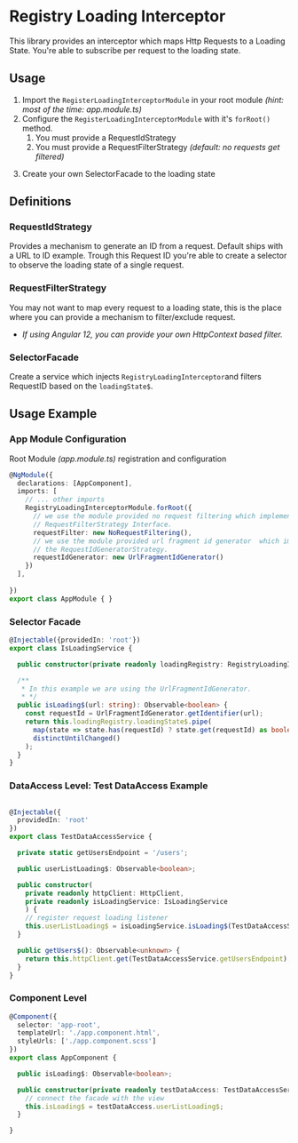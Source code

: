# Registry Loading Interceptor

This library provides an interceptor which maps Http Requests to a Loading State.
You're able to subscribe per request to the loading state.


## Usage
1) Import the `RegisterLoadingInterceptorModule` in your root module _(hint: most of the time: app.module.ts)_
2) Configure the `RegisterLoadingInterceptorModule` with it's `forRoot()` method.
   1) You must provide a RequestIdStrategy
   2) You must provide a RequestFilterStrategy _(default: no requests get filtered)_
3. Create your own SelectorFacade to the loading state

## Definitions

### RequestIdStrategy
Provides a mechanism to generate an ID from a request. Default ships with a URL to ID example.
Trough this Request ID you're able to create a selector to observe the loading state of a single request.


### RequestFilterStrategy
You may not want to map every request to a loading state, this is the place where you can provide a mechanism to filter/exclude request.
* _If using Angular 12, you can provide your own HttpContext based filter._

### SelectorFacade
Create a service which injects `RegistryLoadingInterceptor`and filters RequestID based on the `loadingState$`.


## Usage Example
### App Module Configuration
Root Module _(app.module.ts)_ registration and configuration
```typescript
@NgModule({
  declarations: [AppComponent],
  imports: [
    // ... other imports
    RegistryLoadingInterceptorModule.forRoot({
      // we use the module provided no request filtering which implements the
      // RequestFilterStrategy Interface.
      requestFilter: new NoRequestFiltering(),
      // we use the module provided url fragment id generator  which implements 
      // the RequestIdGeneratorStrategy. 
      requestIdGenerator: new UrlFragmentIdGenerator()
    })
  ],
  
})
export class AppModule { }
```
### Selector Facade
```typescript
@Injectable({providedIn: 'root'})
export class IsLoadingService {

  public constructor(private readonly loadingRegistry: RegistryLoadingInterceptor) {}

  /**
   * In this example we are using the UrlFragmentIdGenerator.
   * */
  public isLoading$(url: string): Observable<boolean> {
    const requestId = UrlFragmentIdGenerator.getIdentifier(url);
    return this.loadingRegistry.loadingState$.pipe(
      map(state => state.has(requestId) ? state.get(requestId) as boolean : false),
      distinctUntilChanged()
    );
  }
}
```

### DataAccess Level: Test DataAccess Example
```typescript

@Injectable({
  providedIn: 'root'
})
export class TestDataAccessService {

  private static getUsersEndpoint = '/users';

  public userListLoading$: Observable<boolean>;

  public constructor(
    private readonly httpClient: HttpClient,
    private readonly isLoadingService: IsLoadingService
    ) {
    // register request loading listener
    this.userListLoading$ = isLoadingService.isLoading$(TestDataAccessService.getUsersEndpoint);
  }

  public getUsers$(): Observable<unknown> {
    return this.httpClient.get(TestDataAccessService.getUsersEndpoint);
  }
}
```
### Component Level
```typescript
@Component({
  selector: 'app-root',
  templateUrl: './app.component.html',
  styleUrls: ['./app.component.scss']
})
export class AppComponent {

  public isLoading$: Observable<boolean>;

  public constructor(private readonly testDataAccess: TestDataAccessService) {
    // connect the facade with the view
    this.isLoading$ = testDataAccess.userListLoading$;
  }

}
```
